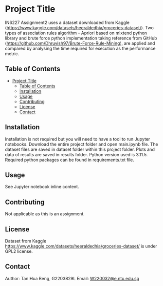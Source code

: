 # Project Title

IN6227 Assignment2 uses a dataset downloaded from Kaggle (https://www.kaggle.com/datasets/heeraldedhia/groceries-dataset/). Two types of association rules algorithm - Apriori based on mlxtend python library and brute force python implementation taking reference from GitHub (https://github.com/Dhruvish97/Brute-Force-Rule-Mining), are applied and compared by analysing the time required for execution as the performance metric.

## Table of Contents

- [Project Title](#project-title)
  - [Table of Contents](#table-of-contents)
  - [Installation](#installation)
  - [Usage](#usage)
  - [Contributing](#contributing)
  - [License](#license)
  - [Contact](#contact)

## Installation

Installation is not required but you will need to have a tool to run Jupyter notebooks.
Download the entire project folder and open main.ipynb file. The dataset files are saved in dataset folder within this project folder.
Plots and data of results are saved in results folder.
Python version used is 3.11.5. Required python packages can be found in requirements.txt file.

## Usage

See Jupyter notebook inline content.

## Contributing

Not applicable as this is an assignment.

## License

Dataset from Kaggle https://www.kaggle.com/datasets/heeraldedhia/groceries-dataset/ is under GPL2 license.

## Contact

Author: Tan Hua Beng, G2203829L
Email: W220032@e.ntu.edu.sg